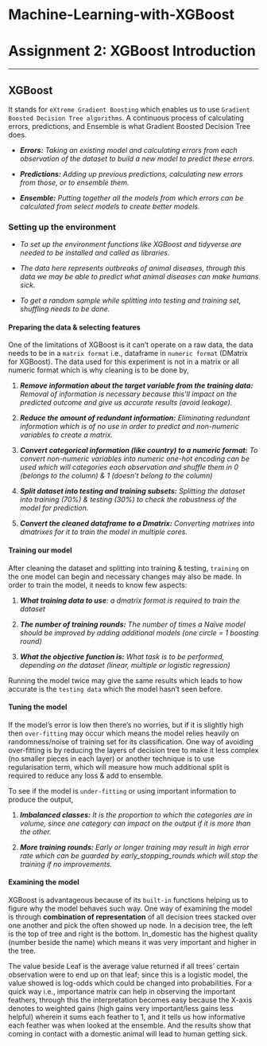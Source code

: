 # Machine-Learning-with-XGBoost

# Assignment 2: XGBoost Introduction
---
## XGBoost

It stands for `eXtreme Gradient Boosting` which enables us to use `Gradient Boosted Decision Tree algorithms`. A continuous process of calculating errors, predictions, and Ensemble is what Gradient Boosted Decision Tree does.

-	_**Errors:** Taking an existing model and calculating errors from each observation of the dataset to build a new model to predict these errors._

-	_**Predictions:** Adding up previous predictions, calculating new errors from those, or to ensemble them._

-	_**Ensemble:** Putting together all the models from which errors can be calculated from select models to create better models._

### Setting up the environment

-	_To set up the environment functions like XGBoost and tidyverse are needed to be installed and called as libraries._

-	_The data here represents outbreaks of animal diseases, through this data we may be able to predict what animal diseases can make humans sick._

-	_To get a random sample while splitting into testing and training set, shuffling needs to be done._

#### Preparing the data & selecting features

One of the limitations of XGBoost is it can’t operate on a raw data, the data needs to be in a `matrix format` i.e., dataframe in `numeric format` (DMatrix for XGBoost). The data used for this experiment is not in a matrix or all numeric format which is why cleaning is to be done by,

   1.	_**Remove information about the target variable from the training data:** Removal of information is necessary because this’ll impact on the predicted outcome and give us accurate results (avoid leakage)._

   2.	_**Reduce the amount of redundant information:** Eliminating redundant information which is of no use in order to predict and non-numeric variables to create a matrix._

   3.	_**Convert categorical information (like country) to a numeric format:** To convert non-numeric variables into numeric one-hot encoding can be used which will categories each observation and shuffle them in 0 (belongs to the column) & 1 (doesn’t belong to the column)_

   4.	_**Split dataset into testing and training subsets:** Splitting the dataset into training (70%) & testing (30%) to check the robustness of the model for prediction._

   5.	_**Convert the cleaned dataframe to a Dmatrix:** Converting matrixes into dmatrixes for it to train the model in multiple cores._

#### Training our model

After cleaning the dataset and splitting into training & testing, `training` on the one model can begin and necessary changes may also be made. In order to train the model, it needs to know few aspects:

1.	_**What training data to use**: a dmatrix format is required to train the dataset_

2.	_**The number of training rounds:** The number of times a Naïve model should be improved by adding additional models (one circle = 1 boosting round)_

3.	_**What the objective function is:** What task is to be performed, depending on the dataset (linear, multiple or logistic regression)_

Running the model twice may give the same results which leads to how accurate is the `testing data` which the model hasn’t seen before.

#### Tuning the model

If the model’s error is low then there’s no worries, but if it is slightly high then `over-fitting` may occur which means the model relies heavily on randomness/noise of training set for its classification. One way of avoiding over-fitting is by reducing the layers of decision tree to make it less complex (no smaller pieces in each layer) or another technique is to use regularisation term, which will measure how much additional split is required to reduce any loss & add to ensemble.

To see if the model is `under-fitting` or using important information to produce the output,

1.	_**Imbalanced classes:** It is the proportion to which the categories are in volume, since one category can impact on the output if it is more than the other._

2.	_**More training rounds:** Early or longer training may result in high error rate which can be guarded by early_stopping_rounds which will stop the training if no improvements._

#### Examining the model

XGBoost is advantageous because of its `built-in` functions helping us to figure why the model behaves such way. One way of examining the model is through **combination of representation** of all decision trees stacked over one another and pick the often showed up node. In a decision tree, the left is the top of tree and right is the bottom. In_domestic has the highest quality (number beside the name) which means it was very important and higher in the tree.

The value beside Leaf is the average value returned if all trees’ certain observation were to end up on that leaf; since this is a logistic model, the value showed is log-odds which could be changed into probabilities. For a quick way i.e., importance matrix can help in observing the important feathers, through this the interpretation becomes easy because the X-axis denotes to weighted gains (high gains very important/less gains less helpful) wherein it sums each feather to 1, and it tells us how informative each feather was when looked at the ensemble. And the results show that coming in contact with a domestic animal will lead to human getting sick.
